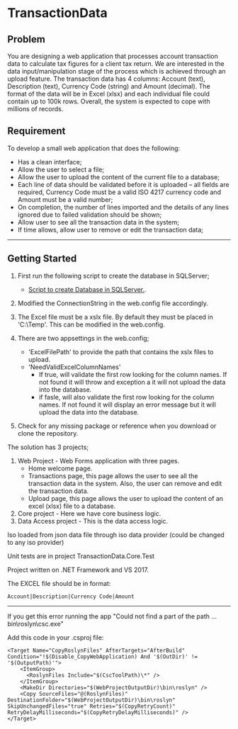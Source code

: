 # TransactionData

## Problem

You are designing a web application that processes account transaction data to calculate tax figures for a client tax return. We are interested in the data input/manipulation stage of the process which is achieved through an upload feature.
The transaction data has 4 columns: Account (text), Description (text), Currency Code (string) and Amount (decimal). The format of the data will be in Excel (xlsx) and each individual file could contain up to 100k rows. Overall, the system is expected to cope with millions of records.

## Requirement

To develop a small web application that does the following:
-	Has a clean interface;
-	Allow the user to select a file;
-	Allow the user to upload the content of the current file to a database;
-	Each line of data should be validated before it is uploaded – all fields are required, Currency Code must be a valid ISO 4217 currency code and Amount must be a valid number;
-	On completion, the number of lines imported and the details of any lines ignored due to failed validation should be shown;
-	Allow user to see all the transaction data in the system;
-	If time allows, allow user to remove or edit the transaction data;

___

## Getting Started

1. First run the following script to create the database in SQLServer;

   - [Script to create Database in SQLServer.](https://github.com/yirernet/TransactionData/blob/master/TransactionData.DAL/SQLScript/CreateDB_Script.sql).

2. Modified the ConnectionString in the web.config file accordingly.
3. The Excel file must be a xslx file. By default they must be placed in 'C:\Temp\'. This can be modified in the web.config.
4. There are two appsettings in the web.config;
   - 'ExcelFilePath' to provide the path that contains the xslx files to upload.
   - 'NeedValidExcelColumnNames' 
     - If true,  will validate the first row looking for the column names. If not found it will throw and exception a it will not upload the data into the database.
     - if fasle, will also validate the first row looking for the column names. If not found it will display an error message but it will upload the data into the database.
5. Check for any missing package or reference when you download or clone the repository.


The solution has 3 projects;

1. Web Project - Web Forms application with three pages.
   - Home welcome page.
   - Transactions page, this page allows the user to see all the transaction data in the system. Also, the user can remove and edit the transaction data.
   - Upload page, this page allows the user to upload the content of an excel (xlsx) file to a database.
2. Core project - Here we have core business logic.
3. Data Access project - This is the data access logic.

Iso loaded from json data file through iso data provider (could be changed to any iso provider)

Unit tests are in project TransactionData.Core.Test

Project written on .NET Framework and VS 2017.

The EXCEL file should be in format:
```
Account|Description|Currency Code|Amount
```

___

If you get this error running the app "Could not find a part of the path … bin\roslyn\csc.exe"

Add this code in your .csproj file:

```
<Target Name="CopyRoslynFiles" AfterTargets="AfterBuild" Condition="!$(Disable_CopyWebApplication) And '$(OutDir)' != '$(OutputPath)'">
    <ItemGroup>
      <RoslynFiles Include="$(CscToolPath)\*" />
    </ItemGroup>
    <MakeDir Directories="$(WebProjectOutputDir)\bin\roslyn" />
    <Copy SourceFiles="@(RoslynFiles)" DestinationFolder="$(WebProjectOutputDir)\bin\roslyn" SkipUnchangedFiles="true" Retries="$(CopyRetryCount)" RetryDelayMilliseconds="$(CopyRetryDelayMilliseconds)" />
</Target>
```
